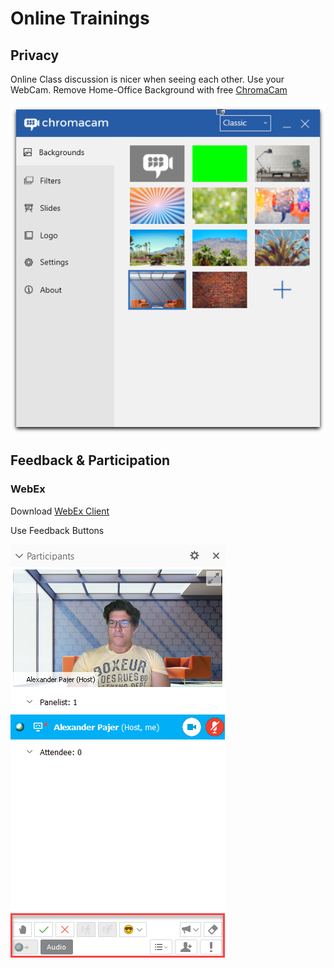 # Online Trainings

## Privacy

Online Class discussion is nicer when seeing each other. Use your WebCam. Remove Home-Office Background with free [ChromaCam](https://www.chromacam.me/)

![background](_images/chromacam.png)

## Feedback & Participation

### WebEx

Download [WebEx Client](https://akamaicdn.webex.com/client/WBXclient-39.1.2-6/webexapp_DE.msi)

Use Feedback Buttons

![feedback](_images/webex.png)
